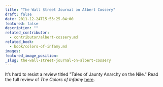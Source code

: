 ```yaml
---
title: "The Wall Street Journal on Albert Cossery"
draft: false
date: 2011-12-24T15:53:25-04:00
featured: false
description: ""
related_contributor:
  - contributor/albert-cossery.md
related_book:
  - book/colors-of-infamy.md
images:
featured_image_position: 
_slug: the-wall-street-journal-on-albert-cossery
---
```


It’s hard to resist a review titled "Tales of Jaunty Anarchy on the Nile." Read the full review of _The Colors of Infamy_ [here](http://online.wsj.com/article/SB10001424052970204791104577110591487462300.html?mod=googlenews_wsj).

